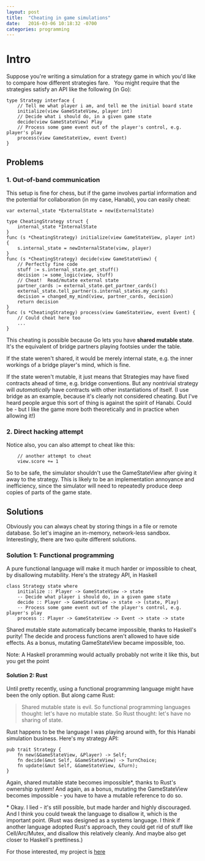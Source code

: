 ```yaml
---
layout: post
title:  "Cheating in game simulations"
date:   2016-03-06 10:18:32 -0700
categories: programming
---
```


# Intro

Suppose you're writing a simulation for a strategy game in which you'd like to compare how different strategies fare.  
You might require that the strategies satisfy an API like the following (in Go):

```
type Strategy interface {
    // Tell me what player i am, and tell me the initial board state
    initialize(view GameStateView, player int)
    // Decide what i should do, in a given game state
    decide(view GameStateView) Play
    // Process some game event out of the player's control, e.g. player's play
    process(view GameStateView, event Event)
}
```

## Problems

### 1. Out-of-band communication

This setup is fine for chess, but if the game involves partial information and the potential for collaboration (in my case, Hanabi), you can easily cheat:

```
var external_state *ExternalState = new(ExternalState)

type CheatingStrategy struct {
    internal_state *InternalState
}
func (s *CheatingStrategy) initialize(view GameStateView, player int) {
    s.internal_state = newInternalState(view, player)
}
func (s *CheatingStrategy) decide(view GameStateView) {
    // Perfectly fine code
    stuff := s.internal_state.get_stuff()
    decision := some_logic(view, stuff)
    // Cheat!  Read/mutate external state
    partner_cards := external_state.get_partner_cards()
    external_state.tell_partner(s.internal_states.my_cards)
    decision = changed_my_mind(view, partner_cards, decision)
    return decision
}
func (s *CheatingStrategy) process(view GameStateView, event Event) {
    // Could cheat here too
    ...
}
```

This cheating is possible because Go lets you have **shared mutable state**. It's the equivalent of bridge partners playing footsies under the table.

If the state weren't shared, it would be merely internal state, e.g. the inner workings of a bridge player's mind, which is fine.

If the state weren't mutable, it just means that Strategies may have fixed contracts ahead of time, e.g. bridge conventions.
But any nontrivial strategy will *automatically* have contracts with other instantiations of itself.
(I use bridge as an example, because it's clearly not considered cheating.
 But I've heard people argue this sort of thing is against the spirit of Hanabi.
 Could be - but I like the game more both theoretically and in practice when allowing it!)

### 2. Direct hacking attempt
Notice also, you can also attempt to cheat like this:

```
    // another attempt to cheat
    view.score += 1
```

So to be safe, the simulator shouldn't use the GameStateView after giving it away to the strategy.
This is likely to be an implementation annoyance and inefficiency, since the simulator will need to repeatedly produce deep copies of parts of the game state.

## Solutions

Obviously you can always cheat by storing things in a file or remote database.
So let's imagine an in-memory, network-less sandbox.
Interestingly, there are two quite different solutions.

### Solution 1: Functional programming

A pure functional language will make it much harder or impossible to cheat, by disallowing mutability. Here's the strategy API, in Haskell

```
class Strategy state where
    initialize :: Player -> GameStateView -> state
    -- Decide what player i should do, in a given game state
    decide :: Player -> GameStateView -> state -> (state, Play)
    -- Process some game event out of the player's control, e.g. player's play
    process :: Player -> GameStateView -> Event -> state -> state
```

Shared mutable state automatically became impossible, thanks to Haskell's purity!
The decide and process functions aren't allowed to have side effects.
As a bonus, mutating GameStateView became impossible, too.

Note: A Haskell proramming would actually probably not write it like this, but you get the point

#### Solution 2: Rust

Until pretty recently, using a functional programming language might have been the only option. But along came Rust:

> Shared mutable state is evil. So functional programming languages thought: let's have no mutable state. So Rust thought: let's have no sharing of state.

Rust happens to be the language I was playing around with, for this Hanabi simulation business. Here's my strategy API:

```
pub trait Strategy {
    fn new(&GameStateView, &Player) -> Self;
    fn decide(&mut Self, &GameStateView) -> TurnChoice;
    fn update(&mut Self, &GameStateView, &Turn);
}
```

Again, shared mutable state becomes impossible\*, thanks to Rust's ownership system!
And again, as a bonus, mutating the GameStateView becomes impossible - you have to have a mutable reference to do so.

\* Okay. I lied - it's still possible, but made harder and highly discouraged.
And I think you could tweak the language to disallow it, which is the important point.
(Rust was designed as a systems language.
 I think if another language adopted Rust's approach, they could get rid of stuff like Cell/Arc/Mutex, and disallow this relatively cleanly.
 And maybe also get closer to Haskell's prettiness.)

For those interested, my project is [here](https://github.com/WuTheFWasThat/hanabi.rs)
